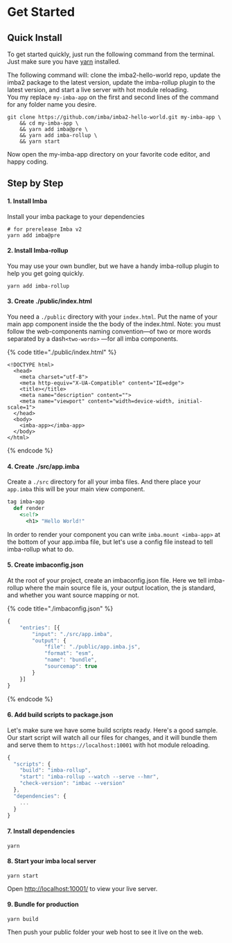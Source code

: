# Get Started

## Quick Install

To get started quickly, just run the following command from the terminal. Just make sure you have [yarn](https://classic.yarnpkg.com/en/docs/install/#mac-stable) installed.

The following command will: clone the imba2-hello-world repo, update the imba2 package to the latest version, update the imba-rollup plugin to the latest version, and start a live server with hot module reloading.   
You my replace `my-imba-app` on the first and second lines of the command for any folder name you desire.

```text
git clone https://github.com/imba/imba2-hello-world.git my-imba-app \
    && cd my-imba-app \
    && yarn add imba@pre \
    && yarn add imba-rollup \
    && yarn start 
```

Now open the my-imba-app directory on your favorite code editor, and happy coding.

## Step by Step

#### 1. Install Imba

Install your imba package to your dependencies

```text
# for prerelease Imba v2
yarn add imba@pre
```

#### 2. Install Imba-rollup

You may use your own bundler, but we have a handy imba-rollup plugin to help you get going quickly.

```text
yarn add imba-rollup
```

#### 3. Create ./public/index.html

You need a `./public` directory with your `index.html`. Put the name of your main app component inside the the body of the index.html. Note: you must follow the web-components naming convention—of two or more words separated by a dash`<two-words>` —for all imba components.

{% code title="./public/index.html" %}
```markup
<!DOCTYPE html>
  <head>
    <meta charset="utf-8">
    <meta http-equiv="X-UA-Compatible" content="IE=edge">
    <title></title>
    <meta name="description" content="">
    <meta name="viewport" content="width=device-width, initial-scale=1">
  </head>
  <body>
    <imba-app></imba-app>
  </body>
</html>
```
{% endcode %}

#### 4. Create ./src/app.imba

Create a `./src` directory for all your imba files. And there place your `app.imba` this will be your main view component.

```ruby
tag imba-app
  def render
    <self>
      <h1> "Hello World!"
```

In order to render your component you can write `imba.mount <imba-app>` at the bottom of your app.imba file, but let's use a config file instead to tell imba-rollup what to do.

#### 5. Create imbaconfig.json

At the root of your project, create an imbaconfig.json file. Here we tell imba-rollup where the main source file is, your output location, the js standard, and whether you want source mapping or not.

{% code title="./imbaconfig.json" %}
```javascript
{
	"entries": [{
		"input": "./src/app.imba",
		"output": {
			"file": "./public/app.imba.js",
			"format": "esm",
        	"name": "bundle",
        	"sourcemap": true
		}
	}]
}
```
{% endcode %}

#### 6. Add build scripts to package.json

Let's make sure we have some build scripts ready. Here's a good sample. Our start script will watch all our files for changes, and it will bundle them and serve them to `https://localhost:10001` with hot module reloading.

```javascript
{
  "scripts": {
    "build": "imba-rollup",
    "start": "imba-rollup --watch --serve --hmr",
    "check-version": "imbac --version"
  },
  "dependencies": {
    ...
  }
}
```

#### 7. Install dependencies

```text
yarn
```

#### 8. Start your imba local server

```text
yarn start
```

Open [http://localhost:10001/](http://localhost:10001/) to view your live server.

#### 9. Bundle for production

```text
yarn build
```

Then push your public folder your web host to see it live on the web.

